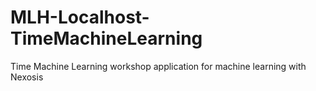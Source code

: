 # MLH-Localhost-TimeMachineLearning
Time Machine Learning workshop application for machine learning with Nexosis
